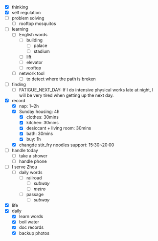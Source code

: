 - [x] thinking
- [x] self regulation
- [ ] problem solving
    - [ ] rooftop mosquitos
- [ ] learning
    - [ ] English words
        - [ ] building
            - [ ] palace
            - [ ] stadium
        - [ ] lift
        - [ ] elevator
        - [ ] rooftop
    - [ ] network tool
        - [ ] to detect where the path is broken
- [ ] finding
    - [ ] FATIGUE_NEXT_DAY: If I do intensive physical works late at night, I will be very tired when getting up the next day. 
- [x] record
    - [x] nap: 1~2h
    - [x] Sunday housing: 4h
        - [x] clothes: 30mins
        - [x] kitchen: 30mins
        - [x] desiccant + living room: 30mins
        - [x] bath: 30mins
        - [x] buy: 1h
    - [x] changde stir_fry noodles support: 15:30~20:00
- [ ] handle today
    - [ ] take a shower
    - [ ] handle phone
- [ ] I serve Zhou
    - [ ] daily words
        - [ ] railroad
            - [ ] *subway*
            - [ ] *metro*
        - [ ] passage
            - [ ] *subway*
- [x] life
- [x] daily
    - [x] learn words
    - [x] boil water
    - [x] doc records
    - [x] backup photos